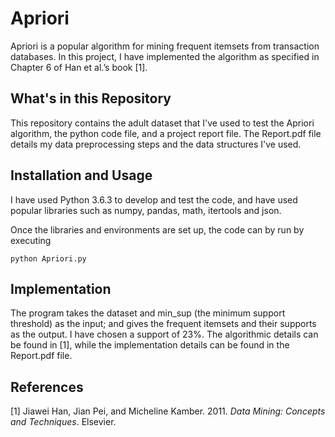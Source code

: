 # Apriori
Apriori is a popular algorithm for mining frequent itemsets from transaction databases. In this project, I have implemented the algorithm
as specified in Chapter 6 of Han et al.’s book [1].

## What's in this Repository
This repository contains the adult dataset that I've used to test the Apriori algorithm, the python code file, and a project report file. The Report.pdf file details my data preprocessing steps and the data structures I've used.

## Installation and Usage
I have used Python 3.6.3 to develop and test the code, and have used popular libraries such as numpy, pandas, math, itertools and json.

Once the libraries and environments are set up, the code can by run by executing 

```
python Apriori.py
```

## Implementation

The program takes the dataset and min_sup (the minimum support threshold) as the input; and gives the frequent itemsets and their supports as the output. I have chosen a support of 23%. The algorithmic details can be found in [1], while the implementation details can be found in the Report.pdf file.

## References
[1] Jiawei Han, Jian Pei, and Micheline Kamber. 2011. *Data Mining: Concepts and Techniques*. Elsevier.
